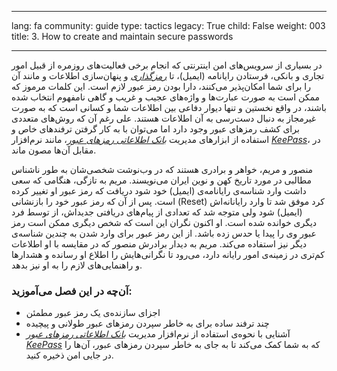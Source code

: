 

---

lang: fa
community: guide
type: tactics
legacy: True
child: False
weight: 003
title: 3. How to create and maintain secure passwords

---

در بسیاری از سرویس‌های امن اینترنتی که انجام برخی فعالیت‌های روزمره از قبیل امور تجاری و بانکی، فرستادن رایانامه (ایمیل)، تا [*رمزگذاری*](/fa/glossary#Encryption) و پنهان‌سازی اطلاعات و مانند آن را برای شما امکان‌پذیر می‌کنند، دارا بودن رمز عبور لازم است. این کلمات مرموز که ممکن است به صورت عبارت‌ها و واژه‌های عجیب و غریب و گاهی نامفهوم انتخاب شده باشند، در‌ واقع نخستین و تنها دیوار دفاعی بین اطلاعات شما و کسانی است که به صورت غیرمجاز به دنبال دست‌رسی به آن اطلاعات هستند. علی رغم آن که روش‌های متعددی برای کشف رمزهای عبور وجود دارد اما می‌توان با به کار گرفتن ترفندهای خاص و استفاده از ابزارهای مدیریت [*بانک اطلاعاتی رمزهای عبور*](/fa/glossary#Secure_password_database)، مانند نرم‌افزار [*KeePass*](/fa/glossary#KeePass)، در مقابل آن‌ها مصون ماند.


<div class="background" markdown="1">
منصور و مریم، خواهر و برادری هستند که در وب‌نوشت شخصی‌شان به طور ناشناس مطالبی در مورد تاریخ کهن و نوین ایران می‌نویسند. مریم به تازگی، هنگامی که سعی داشت وارد شناسه‌ی رایانامه‌ی (ایمیل) خود شود دریافت که رمز عبور او تغییر کرده است. پس از آن که رمز عبور خود را بازنشانی (Reset) کرد موفق شد تا وارد رایانانه‌اش (ایمیل) شود ولی متوجه شد که تعدادی از پیام‌های دریافتی جدیداش، از توسط فرد دیگری خوانده شده است. او اکنون نگران این است که شخص دیگری ممکن است رمز عبور وی را پیدا یا حدس زده باشد. از این رمز عبور برای وارد شدن به چندین شناسه‌ی دیگر نیز استفاده می‌کند. مریم به دیدار برادرش منصور که در مقایسه با او اطلاعات کم‌تری در زمینه‌ی امور رایانه دارد، می‌رود تا نگرانی‌هایش را اطلاع او رسانده و هشدارها و راهنمایی‌های لازم را به او نیز بدهد.
</div>


### آن‌چه در این فصل می‌آموزید: ###

- اجزای سازنده‌ی یک رمز عبور مطمئن
- چند ترفند ساده برای به خاطر سپردن رمزهای عبور طولانی و پیچیده
- آشنایی با نحوه‌ی استفاده از نرم‌افزار مدیریت [*بانک اطلاعاتی رمزهای عبور*](/fa/glossary#Secure_password_database) [*KeePass*](/fa/glossary#KeePass) که به شما کمک می‌کند تا به جای به خاطر سپردن رمزهای عبور، آن‌ها را در جایی امن ذخیره کنید.

